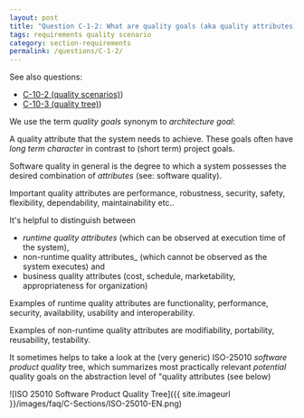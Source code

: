 ```yaml
---
layout: post
title: "Question C-1-2: What are quality goals (aka quality attributes)?"
tags: requirements quality scenario
category: section-requirements
permalink: /questions/C-1-2/
---
```


See also questions:

* [C-10-2 (quality scenarios)](/questions/C-10-2))
* [C-10-3 (quality tree)](/questions/C-10-3))

We use the term _quality goals_ synonym to _architecture goal_:

A quality attribute that the system needs to achieve. These goals often have _long term character_ in contrast to (short term) project goals.

Software quality in general is the degree to which a system possesses the
desired combination of _attributes_ (see: software quality).

  Important quality attributes are performance, robustness, security, safety,
  flexibility, dependability, maintainability etc..

  It's helpful to distinguish between

   * _runtime quality attributes_ (which can be observed at execution time of the system),
   * non-runtime quality attributes_ (which cannot be observed as the system executes) and
   * business quality attributes (cost, schedule, marketability, appropriateness for organization)

Examples of runtime quality attributes are functionality, performance, security, availability, usability and interoperability.

Examples of non-runtime quality attributes are modifiability, portability, reusability, testability.  

It sometimes helps to take a look at the (very generic) ISO-25010
_software product quality_ tree, which summarizes most practically relevant
_potential_ quality goals on the abstraction level of "quality attributes
(see below)


![ISO 25010 Software Product Quality Tree]({{ site.imageurl }}/images/faq/C-Sections/ISO-25010-EN.png)
